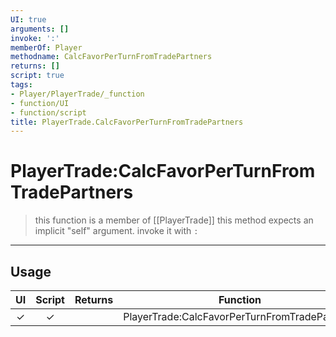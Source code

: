```yaml
---
UI: true
arguments: []
invoke: ':'
memberOf: Player
methodname: CalcFavorPerTurnFromTradePartners
returns: []
script: true
tags:
- Player/PlayerTrade/_function
- function/UI
- function/script
title: PlayerTrade.CalcFavorPerTurnFromTradePartners
---
```

# PlayerTrade:CalcFavorPerTurnFromTradePartners
> this function is a member of [[PlayerTrade]]
> this method expects an implicit "self" argument. invoke it with `:`
-----
## Usage
|  UI | Script | Returns | Function | Arguments |
|:---:|:------:|-------:|:--------:|:---------|
|✓|✓||PlayerTrade:CalcFavorPerTurnFromTradePartners||
